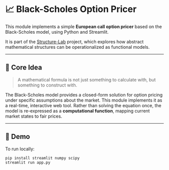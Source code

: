 # 📈 Black-Scholes Option Pricer

This module implements a simple **European call option pricer** based on the Black-Scholes model, using Python and Streamlit.

It is part of the [Structure-Lab](https://github.com/yourname/structure-lab) project, which explores how abstract mathematical structures can be operationalized as functional models.

---

## 🧠 Core Idea

> A mathematical formula is not just something to calculate with, but something to construct with.

The Black-Scholes model provides a closed-form solution for option pricing under specific assumptions about the market. This module implements it as a real-time, interactive web tool. Rather than solving the equation once, the model is re-expressed as a **computational function**, mapping current market states to fair prices.

---

## 🧪 Demo

To run locally:

```bash
pip install streamlit numpy scipy
streamlit run app.py
